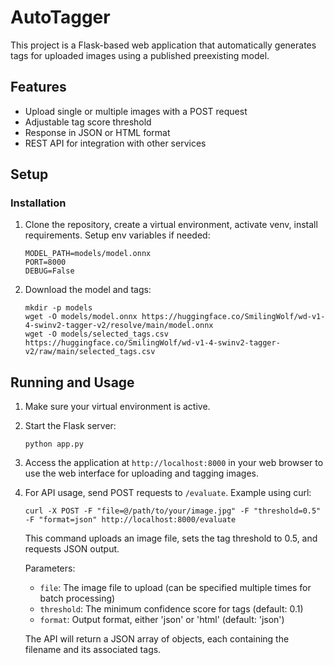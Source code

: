 # AutoTagger

This project is a Flask-based web application that automatically generates tags for uploaded images using a published preexisting model.

## Features

- Upload single or multiple images with a POST request
- Adjustable tag score threshold
- Response in JSON or HTML format
- REST API for integration with other services

## Setup

### Installation

1. Clone the repository, create a virtual environment, activate venv, install requirements. Setup env variables if needed:

   ```
   MODEL_PATH=models/model.onnx
   PORT=8000
   DEBUG=False
   ```

2. Download the model and tags:
   ```
   mkdir -p models
   wget -O models/model.onnx https://huggingface.co/SmilingWolf/wd-v1-4-swinv2-tagger-v2/resolve/main/model.onnx
   wget -O models/selected_tags.csv https://huggingface.co/SmilingWolf/wd-v1-4-swinv2-tagger-v2/raw/main/selected_tags.csv
   ```

## Running and Usage

1. Make sure your virtual environment is active.

2. Start the Flask server:

   ```
   python app.py
   ```

3. Access the application at `http://localhost:8000` in your web browser to use the web interface for uploading and tagging images.

4. For API usage, send POST requests to `/evaluate`. Example using curl:

   ```
   curl -X POST -F "file=@/path/to/your/image.jpg" -F "threshold=0.5" -F "format=json" http://localhost:8000/evaluate
   ```

   This command uploads an image file, sets the tag threshold to 0.5, and requests JSON output.

   Parameters:

   - `file`: The image file to upload (can be specified multiple times for batch processing)
   - `threshold`: The minimum confidence score for tags (default: 0.1)
   - `format`: Output format, either 'json' or 'html' (default: 'json')

   The API will return a JSON array of objects, each containing the filename and its associated tags.
